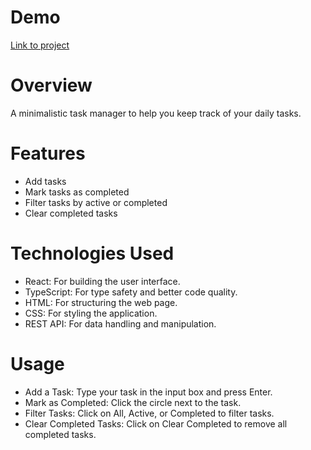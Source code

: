 # Demo

[Link to project](https://odunchyk.github.io/simple-task-manager/)

# Overview

A minimalistic task manager to help you keep track of your daily tasks.

# Features

- Add tasks
- Mark tasks as completed
- Filter tasks by active or completed
- Clear completed tasks

# Technologies Used

- React: For building the user interface.
- TypeScript: For type safety and better code quality.
- HTML: For structuring the web page.
- CSS: For styling the application.
- REST API: For data handling and manipulation.

# Usage

- Add a Task: Type your task in the input box and press Enter.
- Mark as Completed: Click the circle next to the task.
- Filter Tasks: Click on All, Active, or Completed to filter tasks.
- Clear Completed Tasks: Click on Clear Completed to remove all completed tasks.
